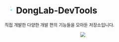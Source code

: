 # <img src="https://github.com/DongLab-DevTools/.github/blob/main/blob/main/images/donglab-logo-simple.png" width="30px" height="30px"> DongLab-DevTools

직접 개발한 다양한 개발 편의 기능들을 모아둔 저장소입니다.

<p align="center">
  <a href="">
    <img src="https://img.shields.io/badge/Blog-tistory-00D3F2?style=for-the-badge&link=https%3A%2F%2Fhttps://dongx2.tistory.com/" />
  </a>
</p>

